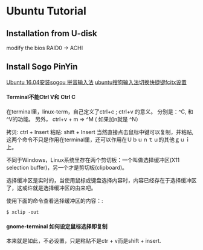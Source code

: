 # Ubuntu Tutorial

## Installation from U-disk
modify the bios
RAID0 -> ACHI

## Install Sogo PinYin
[Ubuntu 16.04安装sogou 拼音输入法](https://blog.csdn.net/ljheee/article/details/52966456)
[ubuntu搜狗输入法切换快捷键fcitx设置](https://blog.csdn.net/win_turn/article/details/53637293)

#### Terminal不能Ctrl V和 Ctrl C
在terminal里，linux-term，自己定义了ctrl+c ;  ctrl+v  的意义。
分别是：^C,  和 ^V的功能。   另外， ctrl+v + m  => ^M ( 如果加n就是 ^N）

拷贝: ctrl + Insert
粘贴: shift + Insert
当然直接点击鼠标中键可以复制，并粘贴, 这两个命令不只是作用在terminal里，还可以作用在Ｕｂｕｎｔｕ的其他ｇｕｉ上。


不同于Windows，Linux系统里存在两个剪切板：一个叫做选择缓冲区(X11 selection buffer)，另一个才是剪切板(clipboard)。

选择缓冲区是实时的，当使用鼠标或键盘选择内容时，内容已经存在于选择缓冲区了，这或许就是选择缓冲区的由来吧。

使用下面的命令查看选择缓冲区的内容：:
```
$ xclip -out
```

#### gnome-terminal 如何设定鼠标选择即复制
本来就是如此，不必设置，只是粘贴不是ctr + v而是shift + insert.




